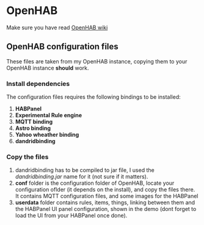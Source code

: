 # OpenHAB
Make sure you have read [OpenHAB wiki](https://github.com/IncQueryLabs/smarthome-cep-demonstrator/wiki/OpenHAB)

## OpenHAB configuration files
These files are taken from my OpenHAB instance, copying them to your OpenHAB instance **should** work. 

### Install dependencies
The configuration files requires the following bindings to be installed:

1. **HABPanel**
2. **Experimental Rule engine**
4. **MQTT binding**
5. **Astro binding**
6. **Yahoo wheather binding**
7. **dandridbinding**


### Copy the files

1. dandridbinding has to be compiled to jar file, I used the *dandridbinding.jar* name for it (not sure if it matters).
2. **conf** folder is the configuration folder of OpenHAB, locate your configuration oflder (it depends on the install), and copy the files there. It contains MQTT configuration files, and some images for the HABPanel
3. **userdata** folder contains rules, items, things, linking between them and the HABPanel UI panel configuration, shown in the demo (dont forget to load the UI from your HABPanel once done).